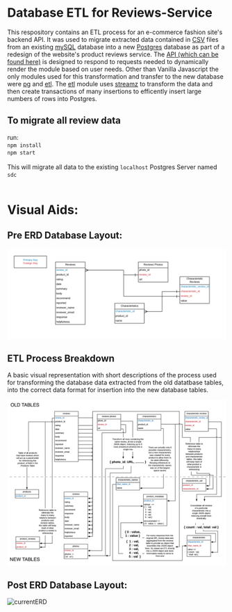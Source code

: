 # Database ETL for Reviews-Service

This respository contains an ETL process for an e-commerce fashion site's backend API. It was used to migrate extracted data contained in [CSV](https://en.wikipedia.org/wiki/Comma-separated_values) files from an existing [mySQL](https://www.mysql.com/) database into a new [Postgres](https://www.postgresql.org/) database as part of a redesign of the website's product reviews service. The [API (which can be found here)](https://github.com/iwantmyhatback/reviews-service) is designed to respond to requests needed to dynamically render the module based on user needs. Other than Vanilla Javascript the only modules used for this transformation and transfer to the new database were [pg](https://www.npmjs.com/package/pg) and [etl](https://www.npmjs.com/package/etl). The [etl](https://www.npmjs.com/package/etl) module uses [streamz](https://www.npmjs.com/package/streamz) to transform the data and then create transactions of many insertions to efficently insert large numbers of rows into Postgres.

## To migrate all review data
run:<br>
`npm install`<br>
`npm start`<br>
<br>
This will migrate all data to the existing `localhost` Postgres Server named `sdc`<br>
<br>


# Visual Aids:
## Pre ERD Database Layout:<br>
![oldERD](https://github.com/iwantmyhatback/sdc_etl/blob/master/img/old_erd.png)

## ETL Process Breakdown
A basic visual representation with short descriptions of the process used for transforming the database data extracted from the old datatbase tables, into the correct data format for insertion into the new database tables.

![ETLexplained](https://github.com/iwantmyhatback/sdc_etl/blob/master/img/ETLexplanation.png)

## Post ERD Database Layout:<br>
![currentERD][ERD]

[ERD]: https://github.com/iwantmyhatback/sdc_etl/blob/master/img/current_erd.png "reviews-erd"
